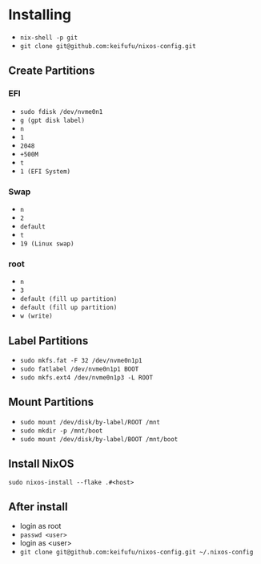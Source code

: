 # Installing

- `nix-shell -p git`
- `git clone git@github.com:keifufu/nixos-config.git`

## Create Partitions

### EFI

- `sudo fdisk /dev/nvme0n1`
- `g (gpt disk label)`
- `n`
- `1`
- `2048`
- `+500M`
- `t`
- `1 (EFI System)`

### Swap

- `n`
- `2`
- `default`
- `t`
- `19 (Linux swap)`

### root

- `n`
- `3`
- `default (fill up partition)`
- `default (fill up partition)`
- `w (write)`

## Label Partitions

- `sudo mkfs.fat -F 32 /dev/nvme0n1p1`
- `sudo fatlabel /dev/nvme0n1p1 BOOT`
- `sudo mkfs.ext4 /dev/nvme0n1p3 -L ROOT`

## Mount Partitions

- `sudo mount /dev/disk/by-label/ROOT /mnt`
- `sudo mkdir -p /mnt/boot`
- `sudo mount /dev/disk/by-label/BOOT /mnt/boot`

## Install NixOS

`sudo nixos-install --flake .#<host>`

## After install

- login as root
- `passwd <user>`
- login as \<user>
- `git clone git@github.com:keifufu/nixos-config.git ~/.nixos-config`
